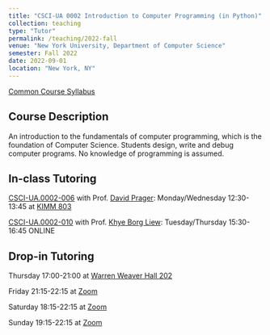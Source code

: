 ```yaml
---
title: "CSCI-UA 0002 Introduction to Computer Programming (in Python)"
collection: teaching
type: "Tutor"
permalink: /teaching/2022-fall
venue: "New York University, Department of Computer Science"
semester: Fall 2022
date: 2022-09-01
location: "New York, NY"
---
```


[Common Course Syllabus](https://cs.nyu.edu/elearning/CSCI_UA_0002/common_syllabus.php)


## Course Description

An introduction to the fundamentals of computer programming, which is the foundation of Computer Science. Students design, write and debug computer programs. No knowledge of programming is assumed.


## In-class Tutoring

[CSCI-UA.0002-006](https://cs.nyu.edu/courses/fall22/CSCI-UA.0002-006/) with Prof. [David Prager](https://www.sps.nyu.edu/homepage/academics/faculty-directory/20453-david-a-prager.html): 
Monday/Wednesday 12:30-13:45 at [KIMM 803](https://goo.gl/maps/dBMHcEi4cVZ7sbau7)

[CSCI-UA.0002-010](https://cs.nyu.edu/courses/fall22/CSCI-UA.0002-010/) with Prof. [Khye Borg Liew](https://www.linkedin.com/in/khye-borg/): Tuesday/Thursday 15:30-16:45 ONLINE


## Drop-in Tutoring


Thursday 17:00-21:00 at [Warren Weaver Hall 202](https://maps.google.com/maps?hl=en&q=Warren%20Weaver%20Hall%20room%20202)

Friday 21:15-22:15 at [Zoom](https://nyu.zoom.us/j/96138221304)

Saturday 18:15-22:15 at [Zoom](https://nyu.zoom.us/j/96138221304)

Sunday 19:15-22:15 at [Zoom](https://nyu.zoom.us/j/96138221304)

